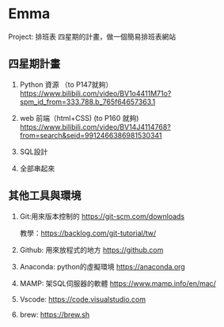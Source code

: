 # Emma
Project: 排班表
四星期的計畫，做一個簡易排班表網站

## 四星期計畫

1. Python 資源
（to P147就夠）
https://www.bilibili.com/video/BV1o4411M71o?spm_id_from=333.788.b_765f64657363.1

2. web 前端（html+CSS)
(to P160 就夠)
https://www.bilibili.com/video/BV14J4114768?from=search&seid=9912466386981530341

3. SQL設計

4. 全部串起來


## 其他工具與環境
1. Git:用來版本控制的 https://git-scm.com/downloads

    教學：https://backlog.com/git-tutorial/tw/

2. Github: 用來放程式的地方 https://github.com
3. Anaconda: python的虛擬環境 https://anaconda.org
4. MAMP: 架SQL伺服器的軟體 https://www.mamp.info/en/mac/
5. Vscode: https://code.visualstudio.com
6. brew: https://brew.sh


